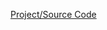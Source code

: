 [Project/Source Code](https://www.geeksforgeeks.org/house-price-prediction-using-machine-learning-in-python/)
